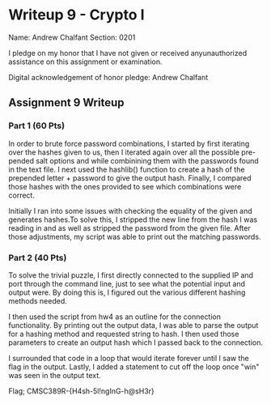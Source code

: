 Writeup 9 - Crypto I
=====

Name: Andrew Chalfant
Section: 0201

I pledge on my honor that I have not given or received anyunauthorized assistance on this assignment or examination.

Digital acknowledgement of honor pledge: Andrew Chalfant

## Assignment 9 Writeup

### Part 1 (60 Pts)
In order to brute force password combinations, I started by first iterating over the hashes given to us, then I iterated again over all the possible pre-pended salt options and while combinining them with the passwords found in the text file. I next used the hashlib() function to create a hash of the prepended letter + password to give the output hash. Finally, I compared those hashes with the ones provided to see which combinations were correct.

Initially I ran into some issues with checking the equality of the given and generates hashes.To solve this, I stripped the new line from the hash I was reading in and as well as stripped the password from the given file. After those adjustments, my script was able to print out the matching passwords. 

### Part 2 (40 Pts)
To solve the trivial puzzle, I first directly connected to the supplied IP and port through the command line, just to see what the potential input and output were. By doing this is, I figured out the various different hashing methods needed.

I then used the script from hw4 as an outline for the connection functionality. By printing out the output data, I was able to parse the output for a hashing method and requested string to hash. I then used those parameters to create an output hash which I passed back to the connection.

I surrounded that code in a loop that would iterate forever until I saw the flag in the output. Lastly, I added a statement to cut off the loop once "win" was seen in the output text. 

Flag; CMSC389R-{H4sh-5l!ngInG-h@sH3r}



